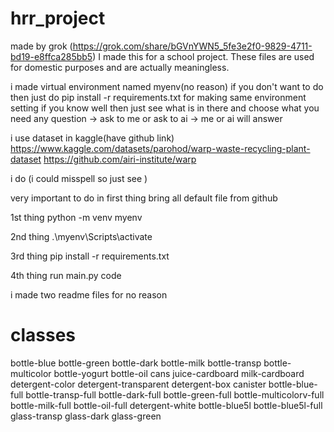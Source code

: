 
# hrr_project
made by grok (https://grok.com/share/bGVnYWN5_5fe3e2f0-9829-4711-bd19-e8ffca285bb5)
I made this for a school project. These files are used for domestic purposes and are actually meaningless.

i made virtual environment named myenv(no reason) if you don't want to do then just do
pip install -r requirements.txt for making same environment setting
if you know well then just see what is in there and choose what you need
any question -> ask to me or ask to ai -> me or ai will answer

i use dataset in kaggle(have github link)
https://www.kaggle.com/datasets/parohod/warp-waste-recycling-plant-dataset
https://github.com/airi-institute/warp

i do (i could misspell so just see )

very important to do in first thing
bring all default file from github

1st thing
python -m venv myenv

2nd thing
.\myenv\Scripts\activate

3rd thing
pip install -r requirements.txt

4th thing
run main.py code

i made two readme files for no reason

# classes

bottle-blue
bottle-green
bottle-dark
bottle-milk
bottle-transp
bottle-multicolor
bottle-yogurt
bottle-oil
cans
juice-cardboard
milk-cardboard
detergent-color
detergent-transparent
detergent-box
canister
bottle-blue-full
bottle-transp-full
bottle-dark-full
bottle-green-full
bottle-multicolorv-full
bottle-milk-full
bottle-oil-full
detergent-white
bottle-blue5l
bottle-blue5l-full
glass-transp
glass-dark
glass-green


#
